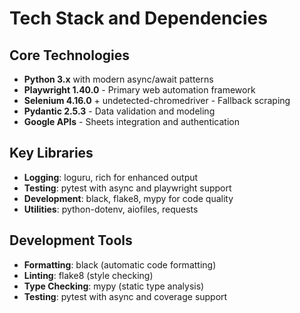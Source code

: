 # Tech Stack and Dependencies

## Core Technologies
- **Python 3.x** with modern async/await patterns
- **Playwright 1.40.0** - Primary web automation framework
- **Selenium 4.16.0** + undetected-chromedriver - Fallback scraping
- **Pydantic 2.5.3** - Data validation and modeling
- **Google APIs** - Sheets integration and authentication

## Key Libraries
- **Logging**: loguru, rich for enhanced output
- **Testing**: pytest with async and playwright support
- **Development**: black, flake8, mypy for code quality
- **Utilities**: python-dotenv, aiofiles, requests

## Development Tools
- **Formatting**: black (automatic code formatting)
- **Linting**: flake8 (style checking)
- **Type Checking**: mypy (static type analysis)
- **Testing**: pytest with async and coverage support